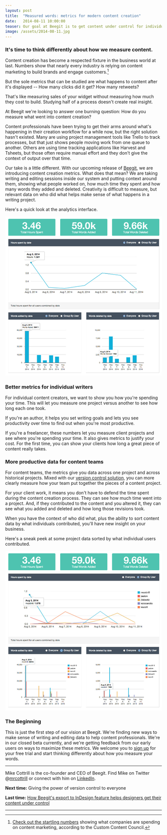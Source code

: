 ```yaml
---
layout: post
title:  "Measured words: metrics for modern content creation"
date:   2014-08-11 10:00:00
teaser: Our goal at Beegit is to get content under control for individuals and teams. This means simplifying processes It's time to think differently about how we measure content. 
image: /assets/2014-08-11.jpg
---
```


### It's time to think differently about how we measure content. 

Content creation has become a respected fixture in the business world at last. Numbers show that nearly every industry is relying on content marketing to build brands and engage customers.[^1] 

But the sole metrics that can be studied are what happens to content after it's displayed -- How many clicks did it get? How many retweets? 

That's like measuring sales of your widget without measuring how much they cost to build. Studying half of a process doesn't create real insight. 

At Beegit we're looking to answer one burning question: How do you measure what went into content creation? 

Content professionals have been trying to get their arms around what's happening in their creation workflow for a while now, but the right solution hasn't existed. Many are using project management tools like Trello to track processes, but that just shows people moving work from one queue to another. Others are using time tracking applications like Harvest and Tsheets, but those often require manual effort and they don't give the context of output over that time.

Our take is a little different. With our upcoming release of [Beegit](https://beegit.com), we are introducing content creation metrics. What does that mean? We are taking writing and editing sessions inside our system and putting context around them, showing what people worked on, how much time they spent and how many words they added and deleted. Creativity is difficult to measure, but relevant data on who did what helps make sense of what happens in a writing project.

Here's a quick look at the analytics interface. 

![Anayytics Full](/assets/metricsFull.jpg)

### Better metrics for individual writers 

For individual content creators, we want to show you how you're spending your time. This will let you measure one project versus another to see how long each one took. 

If you're an author, it helps you set writing goals and lets you see productivity over time to find out when you're most productive. 

If you're a freelancer, these numbers let you measure client projects and see where you're spending your time. It also gives metrics to justify your cost. For the first time, you can show your clients how long a great piece of content really takes. 

### More productive data for content teams 

For content teams, the metrics give you data across one project and across historical projects. Mixed with our [version control solution](http://blog.beegit.com/2014/06/09/real-version-control/), you can more clearly measure how your team put together the pieces of a content project.

For your client work, it means you don't have to defend the time spent during the content creation process. They can see how much time went into a project. And, if they contributed to the content and you altered it, they can see what you added and deleted and how long those revisions took. 

When you have the context of who did what, plus the ability to sort content data by what individuals contributed, you'll have new insight on your business. 

Here's a sneak peek at some project data sorted by what individual users contributed. 

![Anayytics Full Grouped By](/assets/metricsFullGroup.jpg)

### The Beginning 

This is just the first step of our vision at Beegit. We're finding new ways to make sense of writing and editing data to help content professionals. We're in our closed beta currently, and we're getting feedback from our early users on ways to maximize these metrics. We welcome you to [sign up](https://beegit.com) for your free trial and start thinking differently about how you measure your words. 


____

Mike Cottrill is the co-founder and CEO of Beegit. Find Mike on Twitter @[mrcottrill](https://twitter.com/mrcottrill) or connect with him on [LinkedIn](https://www.linkedin.com/in/mikecottrill).

**Next time:** Giving the power of version control to everyone 

**Last time:** [How Beegit's export to InDesign feature helps designers get their content under control](http://blog.beegit.com/2014/08/04/export-to-indesign/)

____

[^1]: [Check out the startling numbers](http://www.customcontentcouncil.com/news/nearly-44-billion-new-survey-shows-rise-content-marketing-budget) showing what companies are spending on content marketing, according to the Custom Content Council. 


